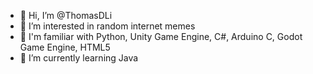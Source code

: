 - 👋 Hi, I’m @ThomasDLi
- 👀 I’m interested in random internet memes
- 🤔 I'm familiar with Python, Unity Game Engine, C#, Arduino C, Godot Game Engine, HTML5
- 🌱 I’m currently learning Java

<!---
ThomasDLi/ThomasDLi is a ✨ special ✨ repository because its `README.md` (this file) appears on your GitHub profile.
You can click the Preview link to take a look at your changes.
--->

